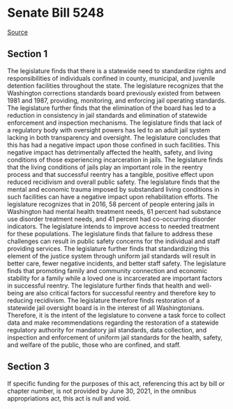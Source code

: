 # Senate Bill 5248

[Source](http://lawfilesext.leg.wa.gov/biennium/2021-22/Xml/Bills/Senate%20Bills/5248.xml)
## Section 1
The legislature finds that there is a statewide need to standardize rights and responsibilities of individuals confined in county, municipal, and juvenile detention facilities throughout the state. The legislature recognizes that the Washington corrections standards board previously existed from between 1981 and 1987, providing, monitoring, and enforcing jail operating standards. The legislature further finds that the elimination of the board has led to a reduction in consistency in jail standards and elimination of statewide enforcement and inspection mechanisms. The legislature finds that lack of a regulatory body with oversight powers has led to an adult jail system lacking in both transparency and oversight. The legislature concludes that this has had a negative impact upon those confined in such facilities. This negative impact has detrimentally affected the health, safety, and living conditions of those experiencing incarceration in jails.
The legislature finds that the living conditions of jails play an important role in the reentry process and that successful reentry has a tangible, positive effect upon reduced recidivism and overall public safety. The legislature finds that the mental and economic trauma imposed by substandard living conditions in such facilities can have a negative impact upon rehabilitation efforts. The legislature recognizes that in 2016, 58 percent of people entering jails in Washington had mental health treatment needs, 61 percent had substance use disorder treatment needs, and 41 percent had co-occurring disorder indicators. The legislature intends to improve access to needed treatment for these populations. The legislature finds that failure to address these challenges can result in public safety concerns for the individual and staff providing services. The legislature further finds that standardizing this element of the justice system through uniform jail standards will result in better care, fewer negative incidents, and better staff safety.
The legislature finds that promoting family and community connection and economic stability for a family while a loved one is incarcerated are important factors in successful reentry. The legislature further finds that health and well-being are also critical factors for successful reentry and therefore key to reducing recidivism. The legislature therefore finds restoration of a statewide jail oversight board is in the interest of all Washingtonians.
Therefore, it is the intent of the legislature to convene a task force to collect data and make recommendations regarding the restoration of a statewide regulatory authority for mandatory jail standards, data collection, and inspection and enforcement of uniform jail standards for the health, safety, and welfare of the public, those who are confined, and staff.

## Section 3
If specific funding for the purposes of this act, referencing this act by bill or chapter number, is not provided by June 30, 2021, in the omnibus appropriations act, this act is null and void.
